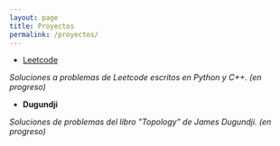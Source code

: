 ```yaml
---
layout: page
title: Proyectos
permalink: /proyectos/
---
```


* [Leetcode](https://github.com/luisgrivas/leetcode)

_Soluciones a problemas de Leetcode escritos en Python y C++. (en progreso)_

* **Dugundji**

_Soluciones de problemas del libro "Topology" de James Dugundji. (en progreso)_
